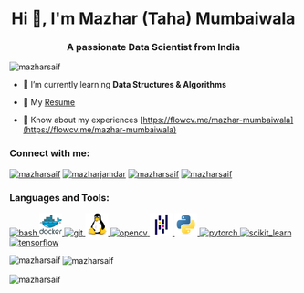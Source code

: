 <h1 align="center">Hi 👋, I'm Mazhar (Taha) Mumbaiwala</h1>
<h3 align="center">A passionate Data Scientist from India</h3>

<p align="left"> <img src="https://komarev.com/ghpvc/?username=mazharsaif&label=Profile%20views&color=0e75b6&style=flat" alt="mazharsaif" /> </p>

- 🌱 I’m currently learning **Data Structures & Algorithms**

- 📝 My [Resume](https://flowcv-user-file-uploads-prod.s3.eu-central-1.amazonaws.com/websiteButton/wq8g6pxyru93xv4izg3mh20mcj.pdf)

- 📄 Know about my experiences [https://flowcv.me/mazhar-mumbaiwala](https://flowcv.me/mazhar-mumbaiwala)

<h3 align="left">Connect with me:</h3>
<p align="left">
<a href="https://linkedin.com/in/mazharsaif" target="blank"><img align="center" src="https://raw.githubusercontent.com/rahuldkjain/github-profile-readme-generator/master/src/images/icons/Social/linked-in-alt.svg" alt="mazharsaif" height="30" width="40" /></a>
<a href="https://kaggle.com/mazharjamdar" target="blank"><img align="center" src="https://raw.githubusercontent.com/rahuldkjain/github-profile-readme-generator/master/src/images/icons/Social/kaggle.svg" alt="mazharjamdar" height="30" width="40" /></a>
<a href="https://www.leetcode.com/mazharsaif" target="blank"><img align="center" src="https://raw.githubusercontent.com/rahuldkjain/github-profile-readme-generator/master/src/images/icons/Social/leet-code.svg" alt="mazharsaif" height="30" width="40" /></a>
<a href="https://www.hackerearth.com/mazharsaif" target="blank"><img align="center" src="https://raw.githubusercontent.com/rahuldkjain/github-profile-readme-generator/master/src/images/icons/Social/hackerearth.svg" alt="mazharsaif" height="30" width="40" /></a>
</p>

<h3 align="left">Languages and Tools:</h3>
<p align="left"> <a href="https://www.gnu.org/software/bash/" target="_blank" rel="noreferrer"> <img src="https://www.vectorlogo.zone/logos/gnu_bash/gnu_bash-icon.svg" alt="bash" width="40" height="40"/> </a> <a href="https://www.docker.com/" target="_blank" rel="noreferrer"> <img src="https://raw.githubusercontent.com/devicons/devicon/master/icons/docker/docker-original-wordmark.svg" alt="docker" width="40" height="40"/> </a> <a href="https://git-scm.com/" target="_blank" rel="noreferrer"> <img src="https://www.vectorlogo.zone/logos/git-scm/git-scm-icon.svg" alt="git" width="40" height="40"/> </a> <a href="https://www.linux.org/" target="_blank" rel="noreferrer"> <img src="https://raw.githubusercontent.com/devicons/devicon/master/icons/linux/linux-original.svg" alt="linux" width="40" height="40"/> </a> <a href="https://opencv.org/" target="_blank" rel="noreferrer"> <img src="https://www.vectorlogo.zone/logos/opencv/opencv-icon.svg" alt="opencv" width="40" height="40"/> </a> <a href="https://pandas.pydata.org/" target="_blank" rel="noreferrer"> <img src="https://raw.githubusercontent.com/devicons/devicon/2ae2a900d2f041da66e950e4d48052658d850630/icons/pandas/pandas-original.svg" alt="pandas" width="40" height="40"/> </a> <a href="https://www.python.org" target="_blank" rel="noreferrer"> <img src="https://raw.githubusercontent.com/devicons/devicon/master/icons/python/python-original.svg" alt="python" width="40" height="40"/> </a> <a href="https://pytorch.org/" target="_blank" rel="noreferrer"> <img src="https://www.vectorlogo.zone/logos/pytorch/pytorch-icon.svg" alt="pytorch" width="40" height="40"/> </a> <a href="https://scikit-learn.org/" target="_blank" rel="noreferrer"> <img src="https://upload.wikimedia.org/wikipedia/commons/0/05/Scikit_learn_logo_small.svg" alt="scikit_learn" width="40" height="40"/> </a> <a href="https://www.tensorflow.org" target="_blank" rel="noreferrer"> <img src="https://www.vectorlogo.zone/logos/tensorflow/tensorflow-icon.svg" alt="tensorflow" width="40" height="40"/> </a> </p>

<p><img align="left" src="https://github-readme-stats.vercel.app/api/top-langs?username=mazharsaif&show_icons=true&locale=en&layout=compact" alt="mazharsaif" /></p>

<p>&nbsp;<img align="center" src="https://github-readme-stats.vercel.app/api?username=mazharsaif&show_icons=true&locale=en" alt="mazharsaif" /></p>

<p><img align="center" src="https://github-readme-streak-stats.herokuapp.com/?user=mazharsaif&" alt="mazharsaif" /></p>
